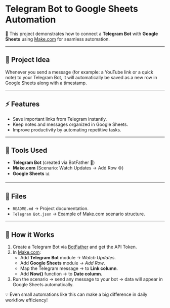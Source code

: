# Telegram Bot to Google Sheets Automation

🚀 This project demonstrates how to connect a **Telegram Bot** with **Google Sheets** using [Make.com](https://www.make.com/) for seamless automation.

---

## 📌 Project Idea
Whenever you send a message (for example: a YouTube link or a quick note) to your Telegram Bot, it will automatically be saved as a new row in Google Sheets along with a timestamp.

---

## ⚡ Features
- Save important links from Telegram instantly.
- Keep notes and messages organized in Google Sheets.
- Improve productivity by automating repetitive tasks.

---

## 🔧 Tools Used
- **Telegram Bot** (created via BotFather 🤖)
- **Make.com** (Scenario: Watch Updates → Add Row ⚙️)
- **Google Sheets** 📊

---

## 📂 Files
- `README.md` → Project documentation.
- `Telegram Bot.json` → Example of Make.com scenario structure.
---

## 🚀 How it Works
1. Create a Telegram Bot via [BotFather](https://t.me/botfather) and get the API Token.
2. In [Make.com](https://www.make.com/):
   - Add **Telegram Bot** module → *Watch Updates*.
   - Add **Google Sheets** module → *Add Row*.
   - Map the Telegram message → to **Link column**.
   - Add **Now()** function → to **Date column**.
3. Run the scenario → send any message to your bot → data will appear in Google Sheets automatically.

💡 Even small automations like this can make a big difference in daily workflow efficiency!
